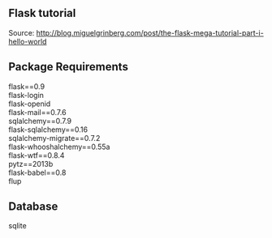## Flask tutorial
Source: http://blog.miguelgrinberg.com/post/the-flask-mega-tutorial-part-i-hello-world 

## Package Requirements
 flask==0.9  
 flask-login  
 flask-openid  
 flask-mail==0.7.6  
 sqlalchemy==0.7.9  
 flask-sqlalchemy==0.16  
 sqlalchemy-migrate==0.7.2  
 flask-whooshalchemy==0.55a  
 flask-wtf==0.8.4  
 pytz==2013b  
 flask-babel==0.8  
 flup  

## Database
sqlite

